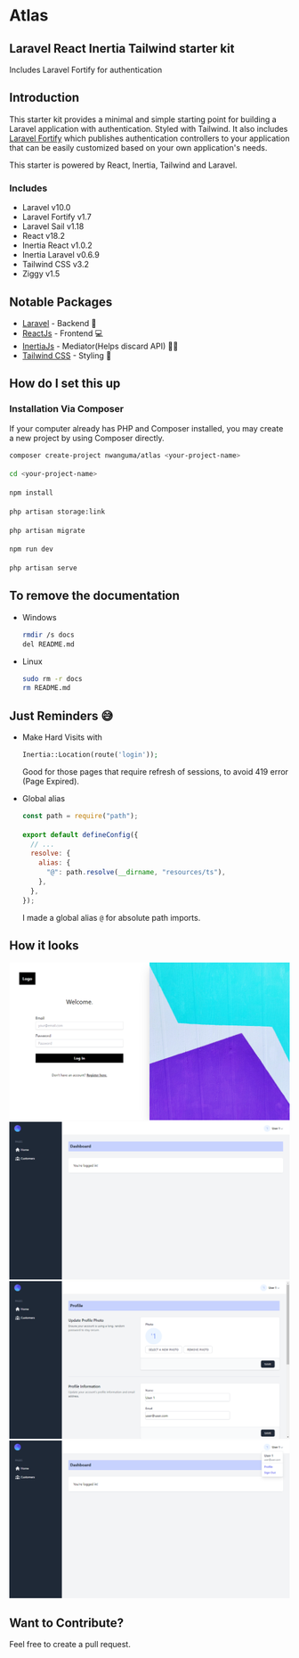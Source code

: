 # Atlas

## Laravel React Inertia Tailwind starter kit

Includes Laravel Fortify for authentication

## Introduction

This starter kit provides a minimal and simple starting point for building a Laravel application with authentication. Styled with Tailwind. It also includes [Laravel Fortify](https://laravel.com/docs/8.x/fortify) which publishes authentication controllers to your application that can be easily customized based on your own application's needs.

This starter is powered by React, Inertia, Tailwind and Laravel.

### Includes

- Laravel v10.0
- Laravel Fortify v1.7
- Laravel Sail v1.18
- React v18.2
- Inertia React v1.0.2
- Inertia Laravel v0.6.9
- Tailwind CSS v3.2
- Ziggy v1.5

## Notable Packages

- [Laravel](https://laravel.com) - Backend 🎰
- [ReactJs](https://reactjs.com) - Frontend 💻
- [InertiaJs](https://inertiajs.com) - Mediator(Helps discard API) 🧑‍🦯
- [Tailwind CSS](https://tailwindcss.com) - Styling 💅

## How do I set this up

### Installation Via Composer

If your computer already has PHP and Composer installed, you may create a new project by using Composer directly.

```bash
composer create-project nwanguma/atlas <your-project-name>

cd <your-project-name>

npm install

php artisan storage:link

php artisan migrate

npm run dev

php artisan serve
```

## To remove the documentation

- Windows
  ```bash
  rmdir /s docs
  del README.md
  ```
- Linux
  ```bash
  sudo rm -r docs
  rm README.md
  ```

## Just Reminders 😅

- Make Hard Visits with

  ```php
  Inertia::Location(route('login'));
  ```

  Good for those pages that require refresh of sessions, to avoid 419 error (Page Expired).

- Global alias

  ```js
  const path = require("path");

  export default defineConfig({
    // ...
    resolve: {
      alias: {
        "@": path.resolve(__dirname, "resources/ts"),
      },
    },
  });
  ```

  I made a global alias `@` for absolute path imports.

## How it looks

<img src='docs/images/login-page.png' />

<img src='docs/images/home-page.png' />

<img src='docs/images/profile-page.png' />

<img src='docs/images/menu-page.png' />

## Want to Contribute?

Feel free to create a pull request.
